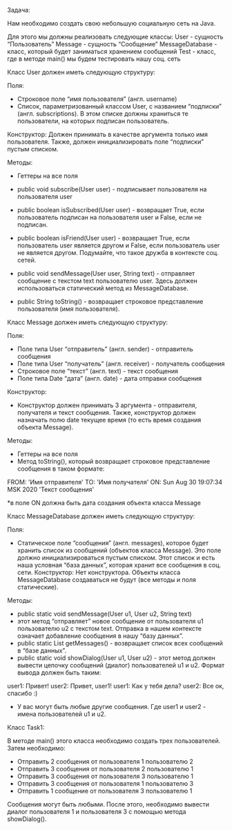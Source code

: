 Задача:

Нам необходимо создать свою небольшую социальную сеть на Java.

Для этого мы должны реализовать следующие классы:
User - сущность “Пользователь”
Message - сущность “Сообщение”
MessageDatabase - класс, который будет заниматься хранением сообщений
Test - класс, где в методе main() мы будем тестировать нашу соц. сеть

Класс User должен иметь следующую структуру:

Поля:
-    Строковое поле “имя пользователя” (англ. username)
-    Список, параметризованный классом User, с названием “подписки” (англ.
subscriptions). В этом списке должны храниться те пользователи, на
которых подписан пользователь.

Конструктор:
Должен принимать в качестве аргумента только имя пользователя. Также, должен
инициализировать поле “подписки” пустым списком.

Методы:
-    Геттеры на все поля

-    public void subscribe(User user) - подписывает пользователя на
пользователя user

-    public boolean isSubscribed(User user) - возвращает True, если
пользователь подписан на пользователя user и False, если не подписан.
 -    public boolean isFriend(User user) - возвращает True, если
пользователь user является другом и False, если пользователь user не
является другом. Подумайте, что такое дружба в контексте соц. сетей.

-    public void sendMessage(User user, String text) - отправляет
сообщение с текстом text пользователю user. Здесь должен использоваться
статический метод из MessageDatabase.

-    public String toString() - возвращает строковое представление
пользователя (имя пользователя).


Класс Message должен иметь следующую структуру:

Поля:
-    Поле типа User “отправитель” (англ. sender) - отправитель сообщения
-    Поле типа User “получатель” (англ. receiver) - получатель сообщения
-    Строковое поле “текст” (англ. text) - текст сообщения
-    Поле типа Date “дата” (англ. date) - дата отправки сообщения

Конструктор:
-    Конструктор должен принимать 3 аргумента - отправителя, получателя и текст
сообщения. Также, конструктор должен назначать полю date текущее время
(то есть время создания объекта Message).

Методы:
-    Геттеры на все поля
-    Метод toString(), который возвращает строковое представление сообщения
в таком формате:

FROM: 'Имя отправителя'
TO: 'Имя получателя'
ON: Sun Aug 30 19:07:34 MSK 2020
'Текст сообщения'

*в поле ON должна быть дата создания объекта класса Message


Класс MessageDatabase должен иметь следующую структуру:

Поля:
-    Статическое поле “сообщения” (англ. messages), которое будет хранить список
из сообщений (объектов класса Message). Это поле должно
инициализироваться пустым списком. Этот список и есть наша условная “база
данных”, которая хранит все сообщения в соц. сети.
 Конструктор:
Нет конструктора. Объекты класса MessageDatabase создаваться не будут (все
методы и поля статические).

Методы:
-    public static void sendMessage(User u1, User u2, String text)
- этот метод “отправляет” новое сообщение от пользователя u1 пользователю
u2 с текстом text. Отправка в нашем контексте означает добавление
сообщения в нашу “базу данных”.
-    public static List<Message> getMessages() - возвращает список всех
сообщений в “базе данных”.
-    public static void showDialog(User u1, User u2) - этот метод
должен вывести цепочку сообщений (диалог) пользователей u1 и u2. Формат
вывода должен быть таким:

user1: Привет!
user2: Привет, user1!
user1: Как у тебя дела?
user2: Все ок, спасибо :)

* У вас могут быть любые другие сообщения. Где user1 и user2 - имена
пользователей u1 и u2.

Класс Task1:

В методе main() этого класса необходимо создать трех пользователей.
Затем необходимо:
-    Отправить 2 сообщения от пользователя 1 пользователю 2
-    Отправить 3 сообщения от пользователя 2 пользователю 1
-    Отправить 3 сообщения от пользователя 3 пользователю 1
-    Отправить 3 сообщения от пользователя 1 пользователю 3
-    Отправить 1 сообщение от пользователя 3 пользователю 1

Сообщения могут быть любыми.
После этого, необходимо вывести диалог пользователя 1 и пользователя 3 с помощью
метода showDialog().
